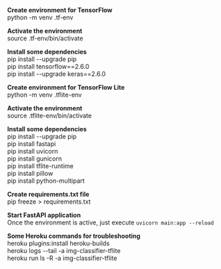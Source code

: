 **Create environment for TensorFlow**  
python -m venv .tf-env  

**Activate the environment**   
source .tf-env/bin/activate  

**Install some dependencies**   
pip install --upgrade pip  
pip install tensorflow==2.6.0   
pip install --upgrade keras==2.6.0   

**Create environment for TensorFlow Lite**   
python -m venv .tflite-env  

**Activate the environment**   
source .tflite-env/bin/activate   

**Install some dependencies**  
pip install --upgrade pip  
pip install fastapi  
pip install uvicorn  
pip install gunicorn  
pip install tflite-runtime   
pip install pillow  
pip install python-multipart   

**Create requirements.txt file**   
pip freeze > requirements.txt  

**Start FastAPI application**  
Once the environment is active, just execute `uvicorn main:app --reload`  

**Some Heroku commands for troubleshooting**  
heroku plugins:install heroku-builds  
heroku logs --tail -a img-classifier-tflite     
heroku run ls -R -a img-classifier-tflite  